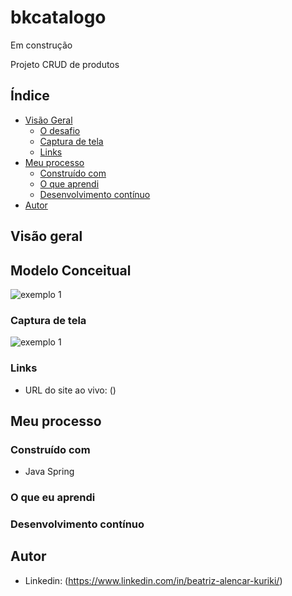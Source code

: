 # bkcatalogo
Em construção

Projeto CRUD de produtos


## Índice

- [Visão Geral](#visão-geral)
  - [O desafio](#the-challenge)
  - [Captura de tela](#captura-de-tela)
  - [Links](#links)
- [Meu processo](#meu-processo)
  - [Construído com](#construído-com)
  - [O que aprendi](#o-que-aprendi)
  - [Desenvolvimento contínuo](#desenvolvimento-contínuo)
- [Autor](#autor)


## Visão geral

## Modelo Conceitual
![exemplo 1](https://github.com/BeatrizKuriki/bkcatalogo-beatriz/blob/main/projetoModeloConceitual/modeloConceitual.PNG)


### Captura de tela

![exemplo 1]()


### Links

- URL do site ao vivo: ()

## Meu processo



### Construído com


- Java Spring


### O que eu aprendi



### Desenvolvimento contínuo



## Autor


- Linkedin: (https://www.linkedin.com/in/beatriz-alencar-kuriki/)


